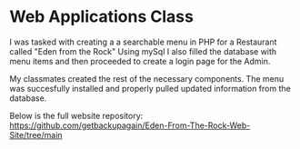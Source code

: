 # Web Applications Class
I was tasked with creating a a searchable menu in PHP for a Restaurant called "Eden from the Rock"
Using mySql I also filled the database with menu items and then proceeded to create a login page for the Admin.


 My classmates created the rest of the necessary components. 
The menu was succesfully installed and properly pulled updated information from the database. 

Below is the full website repository:
https://github.com/getbackupagain/Eden-From-The-Rock-Web-Site/tree/main
